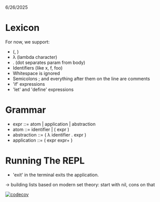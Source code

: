 6/26/2025

# Lexicon

For now, we support:

* (, )
* λ (lambda character)
* . (dot separates param from body)
* Identifiers (like x, f, foo)
* Whitespace is ignored
* Semicolons ; and everything after them on the line are comments
* 'if' expressions
* 'let' and 'define' expressions

# Grammar

* expr      ::= atom | application | abstraction
* atom      ::= identifier | ( expr )
* abstraction ::= ( λ identifier . expr )
* application ::= ( expr expr+ )

# Running The REPL

* 'exit' in the terminal exits the application.

-> building lists based on modern set theory: start with nil, cons on that

[![codecov](https://codecov.io/gh/ferecci/Lambdora/graph/badge.svg?token=ORV38HH7J7)](https://codecov.io/gh/ferecci/Lambdora)